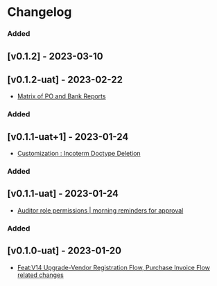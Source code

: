 # Changelog

### Added

## [v0.1.2] - 2023-03-10
## [v0.1.2-uat] - 2023-02-22

- [ Matrix of PO and Bank Reports ](https://gitlab.com/atri-tech/atri-maintainers/onefinance-14/-/merge_requests/4)

### Added

## [v0.1.1-uat+1] - 2023-01-24

- [Customization : Incoterm Doctype Deletion ](https://gitlab.com/atri-tech/atri-maintainers/onefinance-14/-/merge_requests/3)

### Added

## [v0.1.1-uat] - 2023-01-24

- [Auditor role permissions | morning reminders for approval](https://gitlab.com/atri-tech/atri-maintainers/onefinance-14/-/merge_requests/2)
### Added

## [v0.1.0-uat] - 2023-01-20

- [Feat:V14 Upgrade-Vendor Registration Flow, Purchase Invoice Flow related changes](https://gitlab.com/atri-tech/atri-maintainers/onefinance-14/-/merge_requests/1)
